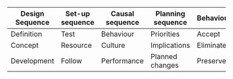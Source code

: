 | Design Sequence | Set-up sequence | Causal sequence | Planning sequence | Behaviour | Function |
| --------------- | --------------- | --------------- | ----------------- | --------- | -------- |
| Definition      | Test            | Behaviour       | Priorities        | Accept    | Govern   |
| Concept         | Resource        | Culture         | Implications      | Eliminate | Report   |
| Development     | Follow          | Performance     | Planned changes   | Preserve  | Control  |